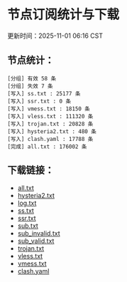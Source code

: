 # 节点订阅统计与下载

更新时间：2025-11-01 06:16 CST

## 节点统计：
```
[分组] 有效 58 条
[分组] 失效 7 条
[写入] ss.txt : 25177 条
[写入] ssr.txt : 0 条
[写入] vmess.txt : 18150 条
[写入] vless.txt : 111320 条
[写入] trojan.txt : 20828 条
[写入] hysteria2.txt : 480 条
[写入] clash.yaml : 17788 条
[完成] all.txt : 176002 条
```

## 下载链接：
- [all.txt](./all.txt)
- [hysteria2.txt](./hysteria2.txt)
- [log.txt](./log.txt)
- [ss.txt](./ss.txt)
- [ssr.txt](./ssr.txt)
- [sub.txt](./sub.txt)
- [sub_invalid.txt](./sub_invalid.txt)
- [sub_valid.txt](./sub_valid.txt)
- [trojan.txt](./trojan.txt)
- [vless.txt](./vless.txt)
- [vmess.txt](./vmess.txt)
- [clash.yaml](./clash.yaml)
